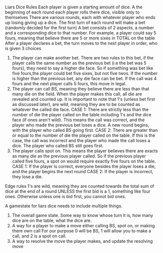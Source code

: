 Liars Dice Rules
Each player is given a starting amount of dice.
A the beginning of each round each player rolls there dice, visible only to themselves
There are various rounds, each with whatever player who ends up losing giving up a dice.
The first turn of each round will make a bet (randomly decided for the first turn)
A bet consists of 2 aspects, a number and a corresponding dice to that number.
For example, a player could say 5 fours, meaning that believe there are 5 or more sixes in TOTAL on the table
After a player declares a bet, the turn moves to the next player in order, who is given 3 choices
1. The player can make another bet. There are two rules to this bet, if the player calls the same number as the previous bet (i.e the bet was 5 fours), they need to say a higher die face. So if something was bet like five fours,the player could bet five sixes, but not five twos. 
If the number is higher than the previous bet, any die face can be bet. If the call was 4 fours and the next player calls 5 fours, this move in legal.
2. The player can call BS, meaning they believe there are less than that many die on the field. When the player makes this call, all die are revealed and counted up.
It is important to note that 1's (unless bet first as discussed later), are wild, meaning they are to be counted as whatever the called die face.
CASE 1: There are strictly less than the number of die the player called on the table including 1's and the dice face (if ones aren't wild). This means the call was correct, and the player who made the previous bet loses a dice. A new round begins, with the player who called BS going first.
CASE 2: There are greater than or equal to the number of die the player called on the table. If this is the case, the call was incorrect and the player who made the call loses a dice. The player who called BS still goes first.
3. The player calls spot on. This means the player believes there are exacts as many die as the previous player called. So if the previous player called five fours, a spot on would require exactly five fours on the table.
CASE 1: If the player is correct, everyone besides the player loses a die, and the player begins the next round
CASE 2: If the player is incorrect, they lose a die.

Edge rules
1's are wild, meaning they are counted towards the total sum of dice at the end of a round
UNLESS the first bid is a 1, something like four ones.
Otherwise unless one is bid first, you cannot bid ones.



A gamestate for liars dice needs to include multiple things.
1. The overall game state. Some way to know whose turn it is, how many dice are on the table, what the dice are.
2. A way for a player to make a move either calling BS, spot on, or making there own call
For our purpose 0 will be BS, 1 will allow you to make a call, and 2 is a spot on call.
3. A way to resolve the move the player makes, and update the resolving move

